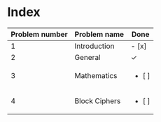 # Index

| Problem number | Problem name | Done |
| --- | ----------- | --- |
| 1 | Introduction | - [x] |
| 2 | General | &#10003; |
| 3 | Mathematics | <ul><li>[ ]</li></ul> |
| 4 | Block Ciphers | <ul><li>[ ]</li></ul> |
